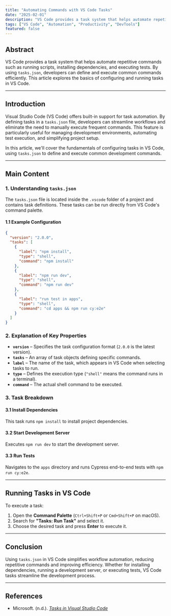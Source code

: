 ```yaml
---
title: "Automating Commands with VS Code Tasks"
date: "2025-02-01"
description: "VS Code provides a task system that helps automate repetitive commands such as running scripts, installing dependencies, and executing tests. By using `tasks.json`, developers can define and execute common commands efficiently. This article explores the basics of configuring and running tasks in VS Code."
tags: ["VS Code", "Automation", "Productivity", "DevTools"]
featured: false
---
```


## **Abstract**

VS Code provides a task system that helps automate repetitive commands such as running scripts, installing dependencies, and executing tests. By using `tasks.json`, developers can define and execute common commands efficiently. This article explores the basics of configuring and running tasks in VS Code.

---

## **Introduction**

Visual Studio Code (VS Code) offers built-in support for task automation. By defining tasks in a `tasks.json` file, developers can streamline workflows and eliminate the need to manually execute frequent commands. This feature is particularly useful for managing development environments, automating test execution, and simplifying project setup.

In this article, we'll cover the fundamentals of configuring tasks in VS Code, using `tasks.json` to define and execute common development commands.

---

## **Main Content**

### **1. Understanding `tasks.json`**

The `tasks.json` file is located inside the `.vscode` folder of a project and contains task definitions. These tasks can be run directly from VS Code's command palette.

#### **1.1 Example Configuration**

```json
{
  "version": "2.0.0",
  "tasks": [
    {
      "label": "npm install",
      "type": "shell",
      "command": "npm install"
    },
    {
      "label": "npm run dev",
      "type": "shell",
      "command": "npm run dev"
    },
    {
      "label": "run test in apps",
      "type": "shell",
      "command": "cd apps && npm run cy:e2e"
    }
  ]
}
```

### **2. Explanation of Key Properties**

- **`version`** – Specifies the task configuration format (`2.0.0` is the latest version).
- **`tasks`** – An array of task objects defining specific commands.
- **`label`** – The name of the task, which appears in VS Code when selecting tasks to run.
- **`type`** – Defines the execution type (`"shell"` means the command runs in a terminal).
- **`command`** – The actual shell command to be executed.

### **3. Task Breakdown**

#### **3.1 Install Dependencies**

This task runs `npm install` to install project dependencies.

#### **3.2 Start Development Server**

Executes `npm run dev` to start the development server.

#### **3.3 Run Tests**

Navigates to the `apps` directory and runs Cypress end-to-end tests with `npm run cy:e2e`.

---

## **Running Tasks in VS Code**

To execute a task:

1. Open the **Command Palette** (`Ctrl+Shift+P` or `Cmd+Shift+P` on macOS).
2. Search for **"Tasks: Run Task"** and select it.
3. Choose the desired task and press **Enter** to execute it.

---

## **Conclusion**

Using `tasks.json` in VS Code simplifies workflow automation, reducing repetitive commands and improving efficiency. Whether for installing dependencies, running a development server, or executing tests, VS Code tasks streamline the development process.

---

## **References**

- Microsoft. (n.d.). [_Tasks in Visual Studio Code_](https://code.visualstudio.com/docs/editor/tasks)
